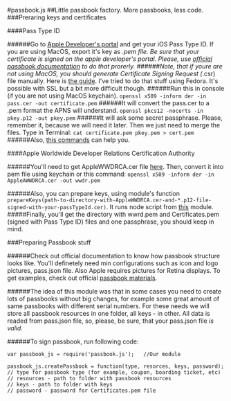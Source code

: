 #passbook.js
##Little passbook factory. More passbooks, less code.
###Preraring keys and certificates

####Pass Type ID

######Go to [Apple Developer's portal](https://developer.apple.com/) and get your iOS Pass Type ID. If you are using MacOS, export it's key as *.pem file. Be sure that your certificate is signed on the apple developer's portal. Please, use [official passbook documentation](https://developer.apple.com/library/ios/documentation/UserExperience/Conceptual/PassKit_PG/Chapters/YourFirst.html#//apple_ref/doc/uid/TP40012195-CH2-SW1) to do that prorerly.
######Note, that if youre are not using MacOS, you should generate Certificate Signing Request (*.csr) file manually. Here is [the guide](http://www.rackspace.com/knowledge_center/article/generate-a-csr-with-openssl). I've tried to do that stuff using Fedora. It's possible with SSL but a bit more difficult though.
######Run this in console (if you are not using MacOS keychain).
`openssl x509 -inform der -in pass.cer -out certificate.pem`
######It will convert the pass.cer to a .pem format the APNS will understand.
`openssl pkcs12 -nocerts -in pkey.p12 -out pkey.pem`
######It will ask some secret passphrase. Please, remember it, because we will need it later. Then we just need to merge the files. Type in Terminal:
`cat certificate.pem pkey.pem > cert.pem`
######Also, [this commands](https://www.sslshopper.com/article-most-common-openssl-commands.html) can help you.

####Apple Worldwide Developer Relations Certification Authority

######You'll need to get AppleWWDRCA.cer file [here](https://www.apple.com/certificateauthority/). Then, convert it into pem file using keychain or this command:
`openssl x509 -inform der -in AppleAWWDRCA.cer -out wwdr.pem`

######Also, you can prepare keys, using module's function `prepareKeys(path-to-directory-with-AppleWWDRCA.cer-and-*.p12-file-signed-with-your-passTypeId.cer)`. It runs node script from [this](https://github.com/assaf/node-passbook) module.
#####Finally, you'll get the directory with wwrd.pem and Certificates.pem (signed with Pass Type ID) files and one passphrase, you should keep in mind.

###Preparing Passbook stuff

######Check out official documentation to know how passbook structure looks like. You'll definetely need min configurations such as icon and logo pictures, pass.json file. Also Apple requires pictures for Retina displays. To get examples, check out official [passbook materials](https://developer.apple.com/devcenter/download.action?path=/ios/passbook_support_materials/passbook_materials.dmg).

######The idea of this module was that in some cases you need to create lots of passbooks without big changes, for example some great amount of same passbooks with different serial numbers. For these needs we will store all passbook resources in one folder, all keys - in other. All data is readed from pass.json file, so, please, be sure, that your pass.json file *is valid*.

######To sign passbook, run following code:
```
var passbook_js = require('passbook.js');   //Our module

passbook_js.createPassbook = function(type, resorces, keys, password);
// type for passbook type (for example, coupon, boarding ticket, etc)
// resources - path to folder with passbook resources
// keys - path to folder with keys
// password - password for Certificates.pem file
```

